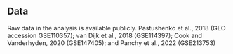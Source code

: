 ## Data

Raw data in the analysis is available publicly.
Pastushenko et al., 2018 (GEO accession GSE110357); van Dijk et al., 2018 (GSE114397); Cook and Vanderhyden, 2020 (GSE147405); and Panchy et al., 2022 (GSE213753)
